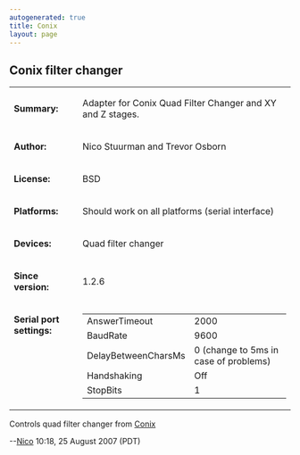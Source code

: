 ```yaml
---
autogenerated: true
title: Conix
layout: page
---
```


## Conix filter changer

<table>
<tr>
<td markdown="1">

**Summary:**

</td>
<td markdown="1">

Adapter for Conix Quad Filter Changer and XY and Z stages.

</td>
</tr>
<tr>
<td markdown="1">

**Author:**

</td>
<td markdown="1">

Nico Stuurman and Trevor Osborn

</td>
</tr>
<tr>
<td markdown="1">

**License:**

</td>
<td markdown="1">

BSD

</td>
</tr>
<tr>
<td markdown="1">

**Platforms:**

</td>
<td markdown="1">

Should work on all platforms (serial interface)

</td>
</tr>
<tr>
<td markdown="1">

**Devices:**

</td>
<td markdown="1">

Quad filter changer

</td>
</tr>
<tr>
<td markdown="1">

**Since version:**

</td>
<td markdown="1">

1.2.6

</td>
</tr>
<tr>
<td markdown="1" valign=top>

**Serial port settings:**

</td>
<td markdown="1" valign=top>

|                     |                                       |
|---------------------|---------------------------------------|
| AnswerTimeout       | 2000                                  |
| BaudRate            | 9600                                  |
| DelayBetweenCharsMs | 0 (change to 5ms in case of problems) |
| Handshaking         | Off                                   |
| StopBits            | 1                                     |

</table>

Controls quad filter changer from
[Conix](http://www.conixresearch.com/products/index.html)

--[Nico](User:Nico "wikilink") 10:18, 25 August 2007 (PDT)

